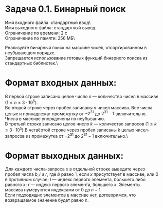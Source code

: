 # Задача 0.1. Бинарный поиск
Имя входного файла: стандартный ввод\   
Имя выходного файла: стандартный вывод\
Ограничение по времени: 2 с\
Ограничение по памяти: 256 МБ\
        
Реализуйте бинарный поиск на массиве чисел, отсортированном в неубывающем порядке.\
Запрещается использование готовых функций бинарного поиска из стандартных библиотек.\

# Формат входных данных:

В первой строке записано целое число $n$ — количество чисел в массиве $(1 ≤ n ≤ 3⋅10^5)$.\
Во второй строке через пробел записаны $n$ чисел массива. Все числа целые и принадлежат промежутку от $-2^{31}$ до $2^{31} - 1$ включительно. Числа в массиве упорядочены по неубыванию.\
В третьей строке записано целое число $k$ — количество запросов $(1 ≤ k ≤ 3⋅10^5)$.В четвёртой строке через пробел записаны k целых чисел-запросов из промежутка от $-2^{31}$ до $2^{31} - 1$ включительно.\

# Формат выходных данных:

Для каждого числа-запроса $x$ в отдельной строке выведите через пробел числа $b, l$ и $r$, где $b$ равно $1$, если $x$ присутствует в массиве, или $0$ в противном случае; $l$ — индекс первого элемента, большего либо равного $x$; $r$ — индекс первого элемента, большего $x$. Элементы массива нумеруются индексами от $0$ до $n - 1$.\
Если подходящих элементов в массиве нет, договоримся, что возвращаемое значение будет равно $n$.